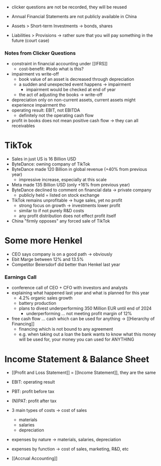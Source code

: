 - clicker questions are not be recorded, they will be reused

- Annual Financial Statements are not publicly available in China
- Assets > Short-term Investments -> bonds, shares
- Liabilities > Provisions -> rather sure that you will pay something in the future (court case)

### Notes from Clicker Questions
- constraint in financial accounting under [[IFRS]]
	- cost-benefit: #todo what is this?
- impairment vs write-off
	- book value of an asset is decreased through depreciation
	- a sudden and unexpected event happens -> impairment
		- impairment would be checked at end of year
	- the act of adjusting the books -> write-off
- depreciation only on non-current assets, current assets might experience impairment tho
- operating result: EBIT, not EBITDA
	- definitely not the operating cash flow
- profit in books does not mean positive cash flow -> they can all receivables

# TikTok
- Sales in just US is 16 Billion USD
- ByteDance: owning company of TikTok
- ByteDance made 120 Billion in global revenue (+40% from previous year)
	- impressive increase, especially at this scale
- Meta made 135 Billion USD (only +16% from previous year)
- ByteDance declined to comment on financial data -> private company
	- publicly held = listed on stock exchange
- TikTok remains unprofitable -> huge sales, yet no profit
	- strong focus on growth -> investments lower profit
	- similar to if not purely R&D costs
	- any profit distribution does not effect profit itself
- China "firmly opposes" any forced sale of TikTok

# Some more Henkel
- CEO says company is on a good path -> obviously
- Ebit Marge between 12% and 13.5%
- Competitor Beiersdorf did better than Henkel last year

### Earnings Call
- conference call of CEO + CFO with investors and analysts
- explaining what happened last year and what is planned for this year
	- 4.2% organic sales growth
	- battery production
	- plans to divest underperforming 350 Million EUR until end of 2024
		- underperforming ... not meeting profit margin of 12%
- free cash flow ... cash which can be used for anything -> [[Hierarchy of Financing]]
	- financing which is not bound to any agreement
	- e.g. when taking out a loan the bank wants to know what this money will be used for, your money you can used for ANYTHING

# Income Statement & Balance Sheet
- [[Profit and Loss Statement]] = [[Income Statement]], they are the same
- EBIT: operating result
- PBT: profit before tax
- (N)PAT: profit after tax
- 3 main types of costs -> cost of sales
	- materials
	- salaries
	- depreciation
- expenses by nature -> materials, salaries, depreciation
- expenses by function -> cost of sales, marketing, R&D, etc

- [[Accrual Accounting]]